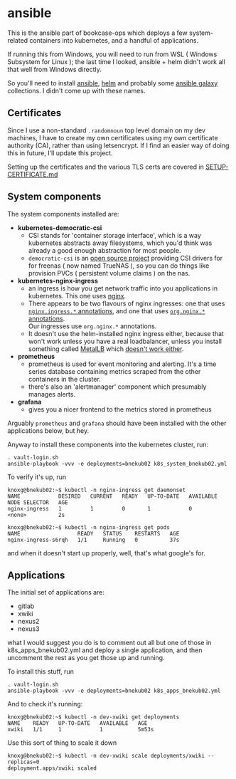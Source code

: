 
# ansible

This is the ansible part of bookcase-ops which deploys a few system-related containers into kubernetes, and a handful of applications.

If running this from Windows, you will need to run from WSL ( Windows Subsystem for Linux ); the last time I looked, ansible + helm didn't work all that well from Windows directly.

So you'll need to install [ansible](https://docs.ansible.com/ansible/latest/installation_guide/intro_installation.html), [helm](https://helm.sh/docs/intro/install/) and probably some [ansible galaxy](https://docs.ansible.com/ansible/latest/collections_guide/collections_installing.html) collections. I didn't come up with these names.

## Certificates

Since I use a non-standard `.randomnoun` top level domain on my dev machines, I have to create my own certificates using my own certificate authority (CA), rather
than using letsencrypt. If I find an easier way of doing this in future, I'll update this project.

Setting up the certificates and the various TLS certs are covered in [SETUP-CERTIFICATE.md](../setup/SETUP-CERTIFICATE.md)


## System components

The system components installed are:

* **kubernetes-democratic-csi**
   * CSI stands for 'container storage interface', which is a way kubernetes abstracts away filesystems, which you'd think was already a good enough abstraction for most people.
   * `democratic-csi` is an [open source project](https://github.com/democratic-csi/democratic-csi) providing CSI drivers for for freenas ( now named TrueNAS ),  so you can do things like provision PVCs ( persistent volume claims ) on the nas.  
* **kubernetes-nginx-ingress**
   * an ingress is how you get network traffic into you applications in kubernetes. This one uses [nginx](https://nginx.org/en/).
   * There appears to be two flavours of nginx ingresses: one that uses [`nginx.ingress.*` annotations](https://kubernetes.github.io/ingress-nginx/user-guide/nginx-configuration/annotations/), and one that uses [`org.nginx.*` annotations](https://docs.nginx.com/nginx-ingress-controller/configuration/ingress-resources/advanced-configuration-with-annotations/).  
     Our ingresses use `org.nginx.*` annotations.
   * It doesn't use the helm-installed nginx ingress either, because that won't work unless you have a real loadbalancer, unless you install something called [MetalLB](https://metallb.universe.tf/) which [doesn't work either](https://metallb.universe.tf/configuration/calico/).
* **prometheus**
   * prometheus is used for event monitoring and alerting. It's a time series database containing metrics scraped from the other containers in the cluster.
   * there's also an 'alertmanager' component which presumably manages alerts.
* **grafana**
   * gives you a nicer frontend to the metrics stored in prometheus

Arguably `prometheus` and `grafana` should have been installed with the other applications below, but hey.

Anyway to install these components into the kubernetes cluster, run:   

```
. vault-login.sh
ansible-playbook -vvv -e deployments=bnekub02 k8s_system_bnekub02.yml
```

To verify it's up, run

```
knoxg@bnekub02:~$ kubectl -n nginx-ingress get daemonset
NAME            DESIRED   CURRENT   READY   UP-TO-DATE   AVAILABLE   NODE SELECTOR   AGE
nginx-ingress   1         1         0       1            0           <none>          2s

knoxg@bnekub02:~$ kubectl -n nginx-ingress get pods
NAME                  READY   STATUS    RESTARTS   AGE
nginx-ingress-s6rqh   1/1     Running   0          37s
```

and when it doesn't start up properly, well, that's what google's for.

## Applications

The initial set of applications are:

* gitlab
* xwiki
* nexus2
* nexus3

what I would suggest you do is to comment out all but one of those in k8s_apps_bnekub02.yml and deploy a single application, and then uncomment the rest as you get those up and running. 

To install this stuff, run

```
. vault-login.sh
ansible-playbook -vvv -e deployments=bnekub02 k8s_apps_bnekub02.yml
```
 
And to check it's running:

```
knoxg@bnekub02:~$ kubectl -n dev-xwiki get deployments
NAME    READY   UP-TO-DATE   AVAILABLE   AGE
xwiki   1/1     1            1           5m53s
```

Use this sort of thing to scale it down

```
knoxg@bnekub02:~$ kubectl -n dev-xwiki scale deployments/xwiki --replicas=0
deployment.apps/xwiki scaled
```






